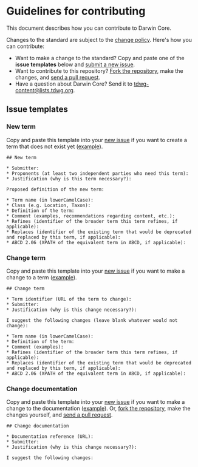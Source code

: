# Guidelines for contributing

This document describes how you can contribute to Darwin Core.

Changes to the standard are subject to the [change policy](change_policy.html). Here's how you can contribute:

* Want to make a change to the standard? Copy and paste one of the **issue templates** below and [submit a new issue](https://github.com/tdwg/dwc/issues/new).
* Want to contribute to this repository? [Fork the repository](https://github.com/tdwg/dwc/fork), make the changes, and [send a pull request](https://github.com/tdwg/dwc/compare).
* Have a question about Darwin Core? Send it to tdwg-content@lists.tdwg.org.

## Issue templates

### New term

Copy and paste this template into your [new issue](https://github.com/tdwg/dwc/issues/new) if you want to create a term that does not exist yet ([example]()).

```
## New term

* Submitter:
* Proponents (at least two independent parties who need this term):
* Justification (why is this term necessary?):

Proposed definition of the new term:

* Term name (in lowerCamelCase):
* Class (e.g. Location, Taxon):
* Definition of the term:
* Comment (examples, recommendations regarding content, etc.):
* Refines (identifier of the broader term this term refines, if applicable):
* Replaces (identifier of the existing term that would be deprecated and replaced by this term, if applicable):
* ABCD 2.06 (XPATH of the equivalent term in ABCD, if applicable):
```

### Change term

Copy and paste this template into your [new issue](https://github.com/tdwg/dwc/issues/new) if you want to make a change to a term ([example]()).

```
## Change term

* Term identifier (URL of the term to change):
* Submitter:
* Justification (why is this change necessary?):

I suggest the following changes (leave blank whatever would not change):

* Term name (in lowerCamelCase):
* Definition of the term:
* Comment (examples):
* Refines (identifier of the broader term this term refines, if applicable):
* Replaces (identifier of the existing term that would be deprecated and replaced by this term, if applicable):
* ABCD 2.06 (XPATH of the equivalent term in ABCD, if applicable):
```

### Change documentation

Copy and paste this template into your [new issue](https://github.com/tdwg/dwc/issues/new) if you want to make a change to the documentation ([example]()). Or, [fork the repository](https://github.com/tdwg/dwc/fork), make the changes yourself, and [send a pull request](https://github.com/tdwg/dwc/compare).

```
## Change documentation

* Documentation reference (URL):
* Submitter:
* Justification (why is this change necessary?):

I suggest the following changes:


```
